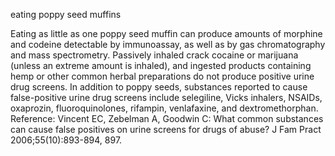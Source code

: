 eating poppy seed muffins

Eating as little as one poppy seed muffin can produce amounts of morphine and codeine detectable by immunoassay, as well as by gas chromatography and mass spectrometry. Passively inhaled crack cocaine or marijuana (unless an extreme amount is inhaled), and ingested products containing hemp or other common herbal preparations do not produce positive urine drug screens. In addition to poppy seeds, substances reported to cause false-positive urine drug screens include selegiline, Vicks inhalers, NSAIDs, oxaprozin, fluoroquinolones, rifampin, venlafaxine, and dextromethorphan. Reference: Vincent EC, Zebelman A, Goodwin C: What common substances can cause false positives on urine screens for drugs of abuse? J Fam Pract 2006;55(10):893-894, 897.